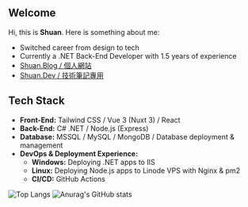 ## Welcome
Hi, this is **Shuan**. Here is something about me:
- Switched career from design to tech
- Currently a .NET Back-End Developer with 1.5 years of experience
- [Shuan.Blog / 個人網站](https://shuan-blog.vercel.app/)
- [Shuan.Dev / 技術筆記專用](https://shuan-technotes.vercel.app/)

## Tech Stack
- **Front-End:** Tailwind CSS / Vue 3 (Nuxt 3) / React
- **Back-End:** C# .NET / Node.js (Express)
- **Database:** MSSQL / MySQL / MongoDB / Database deployment & management
- **DevOps & Deployment Experience:** 
  - **Windows:** Deploying .NET apps to IIS
  - **Linux:** Deploying Node.js apps to Linode VPS with Nginx & pm2
  - **CI/CD:** GitHub Actions
  
![Top Langs](https://github-readme-stats.vercel.app/api/top-langs/?username=shuantt&layout=compact)
![Anurag's GitHub stats](https://github-readme-stats.vercel.app/api?username=shuantt&show_icons=true&theme=transparent&hide=prs)

<!--Here are some ideas to get you started:
**shuantt/shuantt** is a ✨ _special_ ✨ repository because its `README.md` (this file) appears on your GitHub profile.

- 🔭 I’m currently working on ...
- 🌱 I’m currently learning ...
- 👯 I’m looking to collaborate on ...
- 🤔 I’m looking for help with ...
- 💬 Ask me about ...
- 📫 How to reach me: ...
- 😄 Pronouns: ...
- ⚡ Fun fact: ...
-->

